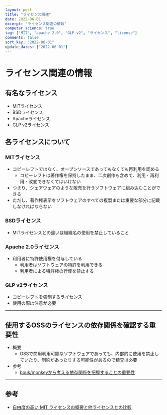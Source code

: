 ```yaml
---
layout: post
title: "ライセンス関連"
date: 2022-06-01
excerpt: "ライセンス関連の情報"
computer_science: true
tag: ["MIT", "apache 2.0", "GLP v2", "ライセンス", "license"]
comments: false
sort_key: "2022-06-01"
update_dates: ["2022-06-01"]
---
```


# ライセンス関連の情報

## 有名なライセンス
 - MITライセンス
 - BSDライセンス
 - Apacheライセンス
 - GLP v2ライセンス

## 各ライセンスについて

### MITライセンス
 - コピーレフトではなく、オープンソースであってもなくても再利用を認める
   - コピーレフトは著作権を保持したまま、二次創作も含めて、利用・再利用・改変できなくてはいけない
 - つまり、シェアウェアのような販売を行うソフトウェアに組み込むことができる
 - ただし、著作権表示をソフトウェアのすべての複製または重要な部分に記載しなければならない

### BSDライセンス
 - MITライセンスとの違いは組織名の使用を禁止していること
 
### Apache 2.0ライセンス
 - 利用者に特許使用権を付与している
   - 利用者はソフトウェアの特許を利用できる
   - 利用者による特許権の行使を禁止する

### GLP v2ライセンス
 - コピーレフトを強制するライセンス
 - 使用の際は注意が必要

---

## 使用するOSSのライセンスの依存関係を確認する重要性
 - 概要
   - OSSで商用利用可能なソフトウェアであっても、内部的に使用を禁止していたり、制約があったりする可能性があるので精査は必要
 - 参考
   - [bouk/monkeyから考える依存関係を把握することの重要性](https://www.hitachi-solutions.co.jp/oms/sp/blog/2021120104/)

---

## 参考
 - [自由度の高い MIT ライセンスの概要と他ライセンスとの比較](https://yamory.io/blog/about-mit-License/)
